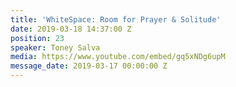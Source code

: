 ```yaml
---
title: 'WhiteSpace: Room for Prayer & Solitude'
date: 2019-03-18 14:37:00 Z
position: 23
speaker: Toney Salva
media: https://www.youtube.com/embed/gq5xNDg6upM
message_date: 2019-03-17 00:00:00 Z
---
```


